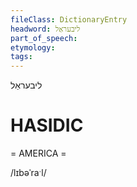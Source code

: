 ```yaml
---
fileClass: DictionaryEntry
headword: ליבעראַל
part_of_speech: 
etymology: 
tags: 
---
```

ליבעראַל

HASIDIC
=======
= AMERICA = 

/lɪbəˈraˑl/